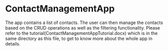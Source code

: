 # ContactManagementApp
The app contains a list of contacts. The user can then manage the contacts based on the CRUD operations as well as the filtering functionality. 
Please refer to the tutorial(ContactManagementAppTutorial.docx) which is in the same directory as this file, to get to know more about the whole app in details.
